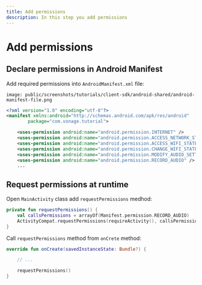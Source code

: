 ```yaml
---
title: Add permissions
description: In this step you add permissions
---
```


# Add permissions

## Declare permissions in Android Manifest

Add required permissions into `AndroidManifest.xml` file:

```screenshot
image: public/screenshots/tutorials/client-sdk/android-shared/android-manifest-file.png
```

```xml
<?xml version="1.0" encoding="utf-8"?>
<manifest xmlns:android="http://schemas.android.com/apk/res/android"
        package="com.vonage.tutorial">

    <uses-permission android:name="android.permission.INTERNET" />
    <uses-permission android:name="android.permission.ACCESS_NETWORK_STATE" />
    <uses-permission android:name="android.permission.ACCESS_WIFI_STATE" />
    <uses-permission android:name="android.permission.CHANGE_WIFI_STATE" />
    <uses-permission android:name="android.permission.MODIFY_AUDIO_SETTINGS" />
    <uses-permission android:name="android.permission.RECORD_AUDIO" />
    ...
```

## Request permissions at runtime

Open `MainActivity` class add `requestPermissions` medhod:

```kotlin
private fun requestPermissions() {
    val callsPermissions = arrayOf(Manifest.permission.RECORD_AUDIO)
    ActivityCompat.requestPermissions(requireActivity(), callsPermissions, 123)
}
```

Call `requestPermissions` method from `onCrete` method:

```kotlin
override fun onCreate(savedInstanceState: Bundle?) {

    // ...

    requestPermissions()
}
```